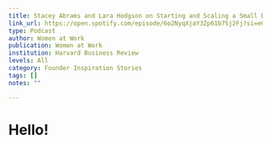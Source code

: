```yaml
---
title: Stacey Abrams and Lara Hodgson on Starting and Scaling a Small Business
link_url: https://open.spotify.com/episode/6o2NyqXjaY3Zp61b7Sj2Fj?si=eGX7p6waS1Gu_oF1zbfBSw
type: Podcast
author: Women at Work
publication: Women at Work
institution: Harvard Business Review
levels: All
category: Founder Inspiration Stories
tags: []
notes: ""

---
```


# Hello!
